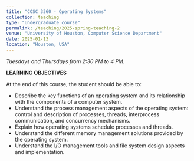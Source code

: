 ```yaml
---
title: "COSC 3360 - Operating Systems"
collection: teaching
type: "Undergraduate course"
permalink: /teaching/2025-spring-teaching-2
venue: "University of Houston, Computer Science Department"
date: 2025-01-13
location: "Houston, USA"
---
```

*Tuesdays and Thursdays from 2:30 PM to 4 PM.*

**LEARNING OBJECTIVES**

At the end of this course, the student should be able to:

- Describe the key functions of an operating system and its relationship with the components of a computer system. 
-	Understand the process management aspects of the operating system:  control and description of processes, threads, interprocess communication, and concurrency mechanisms. 
-	Explain how operating systems schedule processes and threads. 
-	Understand the different memory management solutions provided by the operating system. 
-	Understand the I/O management tools and file system design aspects and implementation.
